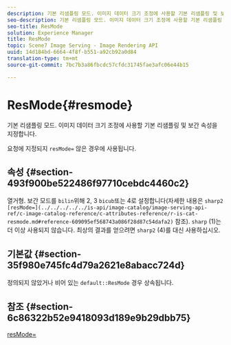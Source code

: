 ```yaml
---
description: 기본 리샘플링 모드. 이미지 데이터 크기 조정에 사용할 기본 리샘플링 및 보간 속성을 지정합니다.
seo-description: 기본 리샘플링 모드. 이미지 데이터 크기 조정에 사용할 기본 리샘플링 및 보간 속성을 지정합니다.
seo-title: ResMode
solution: Experience Manager
title: ResMode
topic: Scene7 Image Serving - Image Rendering API
uuid: 14d184bd-6664-4f8f-b551-a92cb92a0d84
translation-type: tm+mt
source-git-commit: 7bc7b3a86fbcdc57cfdc31745fae3afc06e44b15

---
```



# ResMode{#resmode}

기본 리샘플링 모드. 이미지 데이터 크기 조정에 사용할 기본 리샘플링 및 보간 속성을 지정합니다.

요청에 지정되지 `resMode=` 않은 경우에 사용됩니다.

## 속성 {#section-493f900be522486f97710cebdc4460c2}

열거형. 보간 모드를 `bilin`위해 2, 3 `bicub`또는 4로 설정합니다(자세한 내용은 `sharp2` ` [resMode=](../../../../../is-api/image-catalog/image-serving-api-ref/c-image-catalog-reference/c-attributes-reference/r-is-cat-resmode.md#reference-609095ef568743a086f28d87c54dafa2)` 참조). `sharp` (1)는 더 이상 사용되지 않습니다. 최상의 결과를 얻으려면 `sharp2` (4)를 대신 사용하십시오.

## 기본값 {#section-35f980e745fc4d79a2621e8abacc724d}

정의되지 않았거나 비어 있는 `default::ResMode` 경우 상속됩니다.

## 참조 {#section-6c86322b52e9418093d189e9b29dbb75}

[resMode=](../../../../../is-api/image-catalog/image-serving-api-ref/c-image-catalog-reference/c-attributes-reference/r-is-cat-resmode.md#reference-609095ef568743a086f28d87c54dafa2)
